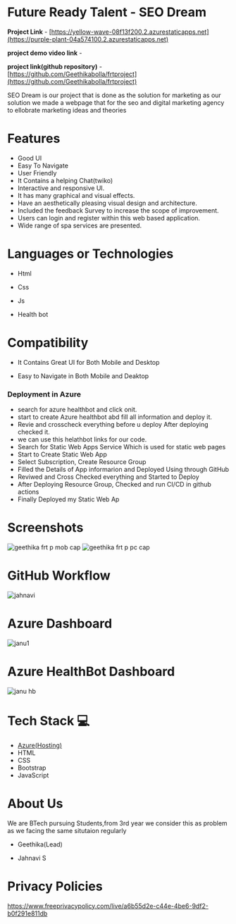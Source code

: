 # Future Ready Talent - SEO Dream


**Project Link** - [https://yellow-wave-08f13f200.2.azurestaticapps.net](https://purple-plant-04a574100.2.azurestaticapps.net)

**project demo video link** -

**project link(github repository)** - [https://github.com/Geethikabolla/frtproject](https://github.com/Geethikabolla/frtproject)


 SEO Dream is our project that is done as the solution for marketing as our solution we made a webpage that  for the seo and digital marketing agency  to ellobrate marketing ideas and theories


# Features
-  Good UI
-  Easy To Navigate
-  User Friendly
-  It Contains a helping Chat(twiko)
- Interactive and responsive UI.
- It has many graphical and visual effects.
- Have an aesthetically pleasing visual design and architecture.
- Included the feedback Survey to increase the scope of improvement.
- Users can login and register within this web based application.
- Wide range of spa services are presented.

# Languages or Technologies

-  Html

-  Css

-  Js

-  Health bot


# Compatibility
 -  It Contains Great UI for Both Mobile and Desktop
 
 -  Easy to Navigate in Both Mobile and Deaktop
 
### Deployment in Azure
- search for azure healthbot and click onit.
- start to create Azure healthbot abd fill all information and deploy it.
- Revie and crosscheck everything before u deploy After deploying checked it.
- we can use this helathbot links for our code.
- Search for Static Web Apps Service Which is used for static web pages
- Start to Create Static Web App
- Select Subscription, Create Resource Group
- Filled the Details of App informarion and Deployed Using through GitHub
- Reviwed and Cross Checked everything and Started to Deploy
- After Deploying Resource Group, Checked and run CI/CD in github actions
- Finally Deployed my Static Web Ap
 
# Screenshots
![geethika frt p mob cap](https://user-images.githubusercontent.com/94095306/197462091-82b01c74-3f16-40d9-ac2d-51c326cf2dfa.PNG)
![geethika frt p pc cap](https://user-images.githubusercontent.com/94095306/197462096-40ddb1e9-a4ab-4d3b-ab15-a3f1469b6257.PNG)
# GitHub Workflow
![jahnavi](https://user-images.githubusercontent.com/94095306/204721853-54be1f2d-5dd3-4cd9-b555-6e87b3867191.PNG)

# Azure Dashboard
![janu1](https://user-images.githubusercontent.com/94095306/204721882-b294e37d-fb87-4367-8120-396c2da1943a.PNG)
# Azure HealthBot Dashboard
![janu hb](https://user-images.githubusercontent.com/94095306/204722107-04a77d82-d8c0-4d7f-b695-a016f57fbe70.PNG)

# Tech Stack 💻

- [Azure(Hosting)](https://azure.microsoft.com/en-in/features/azure-portal/)
- HTML
- CSS
- Bootstrap
- JavaScript

# About Us
We are BTech pursuing Students,from 3rd year we consider this as problem as we facing the same situtaion regularly

-  Geethika(Lead)

-  Jahnavi S


# Privacy Policies 

[https://www.freeprivacypolicy.com/live/a6b55d2e-c44e-4be6-9df2-b0f291e811db
](https://www.freeprivacypolicy.com/live/a2cbd0ea-3cf9-4d82-96b8-1326ead21719)
